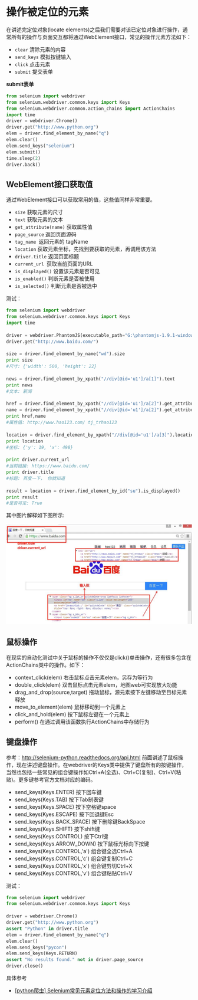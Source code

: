 # 操作被定位的元素

在讲述完定位对象(locate elements)之后我们需要对该已定位对象进行操作，通常所有的操作与页面交互都将通过WebElement接口，常见的操作元素方法如下：

- `clear` 清除元素的内容
- `send_keys` 模拟按键输入
- `click` 点击元素
- `submit` 提交表单

**submit表单**

```python
from selenium import webdriver
from selenium.webdriver.common.keys import Keys
from selenium.webdriver.common.action_chains import ActionChains
import time
driver = webdriver.Chrome()
driver.get("http://www.python.org")
elem = driver.find_element_by_name("q")
elem.clear()
elem.send_keys("selenium")
elem.submit()
time.sleep(2)
driver.back()
```





## WebElement接口获取值

通过WebElement接口可以获取常用的值，这些值同样非常重要。

- `size` 获取元素的尺寸
- `text` 获取元素的文本
- `get_attribute(name)` 获取属性值
- `page_source` 返回页面源码
- `tag_name `返回元素的 tagName
- `location` 获取元素坐标，先找到要获取的元素，再调用该方法
- `driver.title` 返回页面标题
- `current_url `获取当前页面的URL
- `is_displayed()` 设置该元素是否可见
- `is_enabled()` 判断元素是否被使用
- `is_selected()` 判断元素是否被选中

测试：

```python
from selenium import webdriver  
from selenium.webdriver.common.keys import Keys  
import time
 
driver = webdriver.PhantomJS(executable_path="G:\phantomjs-1.9.1-windows\phantomjs.exe")   
driver.get("http://www.baidu.com/")
 
size = driver.find_element_by_name("wd").size
print size
#尺寸: {'width': 500, 'height': 22}
 
news = driver.find_element_by_xpath("//div[@id='u1']/a[1]").text
print news
#文本: 新闻
 
href = driver.find_element_by_xpath("//div[@id='u1']/a[2]").get_attribute('href')
name = driver.find_element_by_xpath("//div[@id='u1']/a[2]").get_attribute('name')
print href,name
#属性值: http://www.hao123.com/ tj_trhao123
 
location = driver.find_element_by_xpath("//div[@id='u1']/a[3]").location
print location
#坐标: {'y': 19, 'x': 498}
 
print driver.current_url
#当前链接: https://www.baidu.com/
print driver.title
#标题: 百度一下， 你就知道
 
result = location = driver.find_element_by_id("su").is_displayed()
print result
#是否可见: True
```

其中图片解释如下图所示:

<img src=".\img\image-20200813105731687.png" alt="image-20200813105731687" style="zoom:80%;" />



## 鼠标操作

在现实的自动化测试中关于鼠标的操作不仅仅是click()单击操作，还有很多包含在ActionChains类中的操作。如下：

- context_click(elem) 右击鼠标点击元素elem，另存为等行为
- double_click(elem) 双击鼠标点击元素elem，地图web可实现放大功能
- drag_and_drop(source,target) 拖动鼠标，源元素按下左键移动至目标元素释放
- move_to_element(elem) 鼠标移动到一个元素上
- click_and_hold(elem) 按下鼠标左键在一个元素上
- perform() 在通过调用该函数执行ActionChains中存储行为



## 键盘操作

参考：http://selenium-python.readthedocs.org/api.html
    前面讲述了鼠标操作，现在讲述键盘操作。在webdriver的Keys类中提供了键盘所有的按键操作，当然也包括一些常见的组合键操作如Ctrl+A(全选)、Ctrl+C(复制)、Ctrl+V(粘贴)。更多键参考官方文档对应的编码。

- send_keys(Keys.ENTER) 按下回车键
- send_keys(Keys.TAB) 按下Tab制表键
- send_keys(Keys.SPACE) 按下空格键space
- send_keys(Kyes.ESCAPE) 按下回退键Esc
- send_keys(Keys.BACK_SPACE) 按下删除键BackSpace
- send_keys(Keys.SHIFT) 按下shift键
- send_keys(Keys.CONTROL) 按下Ctrl键
- send_keys(Keys.ARROW_DOWN) 按下鼠标光标向下按键
- send_keys(Keys.CONTROL,'a') 组合键全选Ctrl+A
- send_keys(Keys.CONTROL,'c') 组合键复制Ctrl+C
- send_keys(Keys.CONTROL,'x') 组合键剪切Ctrl+X
- send_keys(Keys.CONTROL,'v') 组合键粘贴Ctrl+V

测试：

```python
from selenium import webdriver
from selenium.webdriver.common.keys import Keys

driver = webdriver.Chrome()
driver.get("http://www.python.org")
assert "Python" in driver.title
elem = driver.find_element_by_name("q")
elem.clear()
elem.send_keys("pycon")
elem.send_keys(Keys.RETURN)
assert "No results found." not in driver.page_source
driver.close()
```

具体参考

- <a href="https://blog.csdn.net/Eastmount/article/details/48108259#" target="_blank">[python爬虫] Selenium常见元素定位方法和操作的学习介绍</a> 